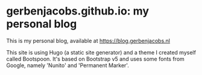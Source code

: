 # gerbenjacobs.github.io: my personal blog

This is my personal blog, available at https://blog.gerbenjacobs.nl


This site is using Hugo (a static site generator) and a theme I created myself called Bootspoon.
It's based on Bootstrap v5 and uses some fonts from Google, namely 'Nunito' and 'Permanent Marker'.


